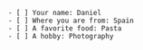      - [ ] Your name: Daniel
     - [ ] Where you are from: Spain
     - [ ] A favorite food: Pasta
     - [ ] A hobby: Photography

